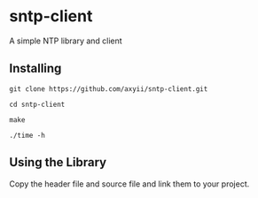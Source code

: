 # sntp-client

A simple NTP library and client

## Installing

```shell
git clone https://github.com/axyii/sntp-client.git
```

```shell
cd sntp-client
```

```shell
make
```
```shell
./time -h
```


## Using the Library

Copy the header file and source file and link them to your project.
